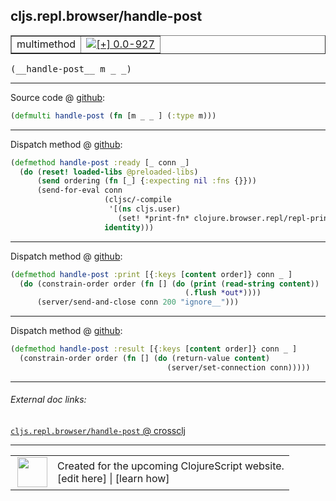 ## cljs.repl.browser/handle-post



 <table border="1">
<tr>
<td>multimethod</td>
<td><a href="https://github.com/cljsinfo/cljs-api-docs/tree/0.0-927"><img valign="middle" alt="[+] 0.0-927" title="Added in 0.0-927" src="https://img.shields.io/badge/+-0.0--927-lightgrey.svg"></a> </td>
</tr>
</table>


 <samp>
(__handle-post__ m _ _)<br>
</samp>

---







Source code @ [github](https://github.com/clojure/clojurescript/blob/r1886/src/clj/cljs/repl/browser.clj#L93):

```clj
(defmulti handle-post (fn [m _ _ ] (:type m)))
```

<!--
Repo - tag - source tree - lines:

 <pre>
clojurescript @ r1886
└── src
    └── clj
        └── cljs
            └── repl
                └── <ins>[browser.clj:93](https://github.com/clojure/clojurescript/blob/r1886/src/clj/cljs/repl/browser.clj#L93)</ins>
</pre>

-->

---

Dispatch method @ [github](https://github.com/clojure/clojurescript/blob/r1886/src/clj/cljs/repl/browser.clj#L99-L106):

```clj
(defmethod handle-post :ready [_ conn _]
  (do (reset! loaded-libs @preloaded-libs)
      (send ordering (fn [_] {:expecting nil :fns {}}))
      (send-for-eval conn
                     (cljsc/-compile
                      '[(ns cljs.user)
                        (set! *print-fn* clojure.browser.repl/repl-print)] {})
                     identity)))
```

<!--
Repo - tag - source tree - lines:

 <pre>
clojurescript @ r1886
└── src
    └── clj
        └── cljs
            └── repl
                └── <ins>[browser.clj:99-106](https://github.com/clojure/clojurescript/blob/r1886/src/clj/cljs/repl/browser.clj#L99-L106)</ins>
</pre>
-->

---
Dispatch method @ [github](https://github.com/clojure/clojurescript/blob/r1886/src/clj/cljs/repl/browser.clj#L126-L129):

```clj
(defmethod handle-post :print [{:keys [content order]} conn _ ]
  (do (constrain-order order (fn [] (do (print (read-string content))
                                       (.flush *out*))))
      (server/send-and-close conn 200 "ignore__")))
```

<!--
Repo - tag - source tree - lines:

 <pre>
clojurescript @ r1886
└── src
    └── clj
        └── cljs
            └── repl
                └── <ins>[browser.clj:126-129](https://github.com/clojure/clojurescript/blob/r1886/src/clj/cljs/repl/browser.clj#L126-L129)</ins>
</pre>
-->

---
Dispatch method @ [github](https://github.com/clojure/clojurescript/blob/r1886/src/clj/cljs/repl/browser.clj#L131-L133):

```clj
(defmethod handle-post :result [{:keys [content order]} conn _ ]
  (constrain-order order (fn [] (do (return-value content)
                                   (server/set-connection conn)))))
```

<!--
Repo - tag - source tree - lines:

 <pre>
clojurescript @ r1886
└── src
    └── clj
        └── cljs
            └── repl
                └── <ins>[browser.clj:131-133](https://github.com/clojure/clojurescript/blob/r1886/src/clj/cljs/repl/browser.clj#L131-L133)</ins>
</pre>
-->

---


###### External doc links:

[`cljs.repl.browser/handle-post` @ crossclj](http://crossclj.info/fun/cljs.repl.browser/handle-post.html)<br>

---

 <table>
<tr><td>
<img valign="middle" align="right" width="48px" src="http://i.imgur.com/Hi20huC.png">
</td><td>
Created for the upcoming ClojureScript website.<br>
[edit here] | [learn how]
</td></tr></table>

[edit here]:https://github.com/cljsinfo/cljs-api-docs/blob/master/cljsdoc/cljs.repl.browser_handle-post.cljsdoc
[learn how]:https://github.com/cljsinfo/cljs-api-docs/wiki/cljsdoc-files

<!--

This information was too distracting to show to readers, but I'll leave it
commented here since it is helpful to:

- pretty-print the data used to generate this document
- and show how to retrieve that data



The API data for this symbol:

```clj
{:ns "cljs.repl.browser",
 :name "handle-post",
 :signature ["[m _ _]"],
 :history [["+" "0.0-927"]],
 :type "multimethod",
 :full-name-encode "cljs.repl.browser_handle-post",
 :source {:code "(defmulti handle-post (fn [m _ _ ] (:type m)))",
          :title "Source code",
          :repo "clojurescript",
          :tag "r1886",
          :filename "src/clj/cljs/repl/browser.clj",
          :lines [93]},
 :extra-sources ({:code "(defmethod handle-post :ready [_ conn _]\n  (do (reset! loaded-libs @preloaded-libs)\n      (send ordering (fn [_] {:expecting nil :fns {}}))\n      (send-for-eval conn\n                     (cljsc/-compile\n                      '[(ns cljs.user)\n                        (set! *print-fn* clojure.browser.repl/repl-print)] {})\n                     identity)))",
                  :title "Dispatch method",
                  :repo "clojurescript",
                  :tag "r1886",
                  :filename "src/clj/cljs/repl/browser.clj",
                  :lines [99 106]}
                 {:code "(defmethod handle-post :print [{:keys [content order]} conn _ ]\n  (do (constrain-order order (fn [] (do (print (read-string content))\n                                       (.flush *out*))))\n      (server/send-and-close conn 200 \"ignore__\")))",
                  :title "Dispatch method",
                  :repo "clojurescript",
                  :tag "r1886",
                  :filename "src/clj/cljs/repl/browser.clj",
                  :lines [126 129]}
                 {:code "(defmethod handle-post :result [{:keys [content order]} conn _ ]\n  (constrain-order order (fn [] (do (return-value content)\n                                   (server/set-connection conn)))))",
                  :title "Dispatch method",
                  :repo "clojurescript",
                  :tag "r1886",
                  :filename "src/clj/cljs/repl/browser.clj",
                  :lines [131 133]}),
 :full-name "cljs.repl.browser/handle-post"}

```

Retrieve the API data for this symbol:

```clj
;; from Clojure REPL
(require '[clojure.edn :as edn])
(-> (slurp "https://raw.githubusercontent.com/cljsinfo/cljs-api-docs/catalog/cljs-api.edn")
    (edn/read-string)
    (get-in [:symbols "cljs.repl.browser/handle-post"]))
```

-->
